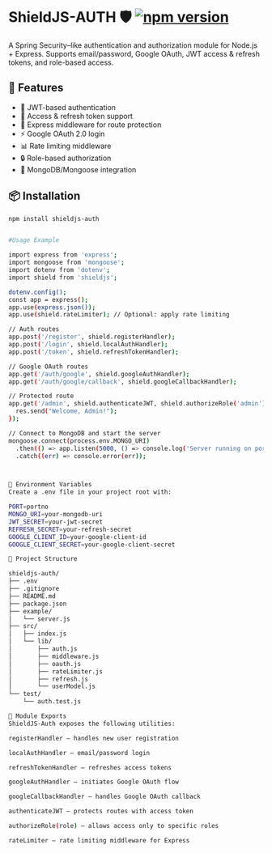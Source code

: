 # ShieldJS-AUTH 🛡️ [![npm version](https://img.shields.io/npm/v/shieldjs-auth)](https://www.npmjs.com/package/shieldjs-auth)
A Spring Security–like authentication and authorization module for Node.js + Express. Supports email/password, Google OAuth, JWT access & refresh tokens, and role-based access.

## 🚀 Features
- 🔐 JWT-based authentication
- 🔁 Access & refresh token support
- 🧪 Express middleware for route protection
- ⚡ Google OAuth 2.0 login
- 📊 Rate limiting middleware
- 🔒 Role-based authorization
- 🧱 MongoDB/Mongoose integration

  

## 📦 Installation

```bash
npm install shieldjs-auth


#Usage Example

import express from 'express';
import mongoose from 'mongoose';
import dotenv from 'dotenv';
import shield from 'shieldjs';

dotenv.config();
const app = express();
app.use(express.json());
app.use(shield.rateLimiter); // Optional: apply rate limiting

// Auth routes
app.post('/register', shield.registerHandler);
app.post('/login', shield.localAuthHandler);
app.post('/token', shield.refreshTokenHandler);

// Google OAuth routes
app.get('/auth/google', shield.googleAuthHandler);
app.get('/auth/google/callback', shield.googleCallbackHandler);

// Protected route
app.get('/admin', shield.authenticateJWT, shield.authorizeRole('admin'), (req, res) => {
  res.send("Welcome, Admin!");
});

// Connect to MongoDB and start the server
mongoose.connect(process.env.MONGO_URI)
  .then(() => app.listen(5000, () => console.log('Server running on port 5000')))
  .catch((err) => console.error(err));



🔐 Environment Variables
Create a .env file in your project root with:

PORT=portno
MONGO_URI=your-mongodb-uri
JWT_SECRET=your-jwt-secret
REFRESH_SECRET=your-refresh-secret
GOOGLE_CLIENT_ID=your-google-client-id
GOOGLE_CLIENT_SECRET=your-google-client-secret

📁 Project Structure

shieldjs-auth/
├── .env
├── .gitignore
├── README.md
├── package.json
├── example/
│   └── server.js
├── src/
│   ├── index.js
│   └── lib/
│       ├── auth.js
│       ├── middleware.js
│       ├── oauth.js
│       ├── rateLimiter.js
│       ├── refresh.js
│       └── userModel.js
└── test/
    └── auth.test.js 

🔧 Module Exports
ShieldJS-Auth exposes the following utilities:

registerHandler – handles new user registration

localAuthHandler – email/password login

refreshTokenHandler – refreshes access tokens

googleAuthHandler – initiates Google OAuth flow

googleCallbackHandler – handles Google OAuth callback

authenticateJWT – protects routes with access token

authorizeRole(role) – allows access only to specific roles

rateLimiter – rate limiting middleware for Express


